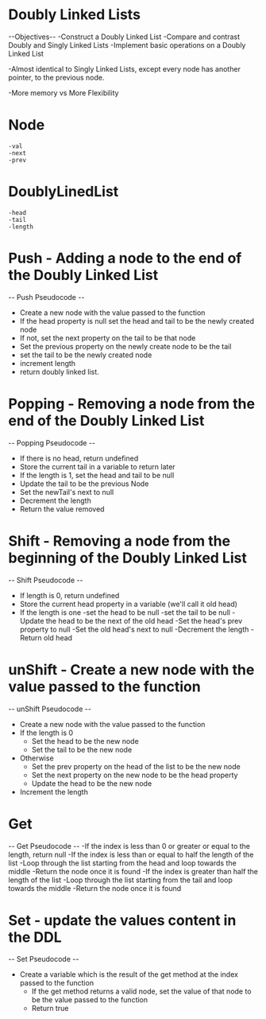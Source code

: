 # Doubly Linked Lists

--Objectives--
-Construct a Doubly Linked List
-Compare and contrast Doubly and Singly Linked Lists
-Implement basic operations on a Doubly Linked List

-Almost identical to Singly Linked Lists, except every node has another pointer, to the previous node.

-More memory vs More Flexibility

# Node

    -val
    -next
    -prev

# DoublyLinedList

    -head
    -tail
    -length

# Push - Adding a node to the end of the Doubly Linked List

-- Push Pseudocode --

-   Create a new node with the value passed to the function
-   If the head property is null set the head and tail to be the newly created node
-   If not, set the next property on the tail to be that node
-   Set the previous property on the newly create node to be the tail
-   set the tail to be the newly created node
-   increment length
-   return doubly linked list.

# Popping - Removing a node from the end of the Doubly Linked List

-- Popping Pseudocode --

-   If there is no head, return undefined
-   Store the current tail in a variable to return later
-   If the length is 1, set the head and tail to be null
-   Update the tail to be the previous Node
-   Set the newTail's next to null
-   Decrement the length
-   Return the value removed

# Shift - Removing a node from the beginning of the Doubly Linked List

-- Shift Pseudocode --

-   If length is 0, return undefined
-   Store the current head property in a variable (we'll call it old head)
-   If the length is one
    -set the head to be null
    -set the tail to be null
    -Update the head to be the next of the old head
    -Set the head's prev property to null
    -Set the old head's next to null
    -Decrement the length
    -Return old head

# unShift - Create a new node with the value passed to the function

-- unShift Pseudocode --

-   Create a new node with the value passed to the function
-   If the length is 0
    -   Set the head to be the new node
    -   Set the tail to be the new node
-   Otherwise
    -   Set the prev property on the head of the list to be the new node
    -   Set the next property on the new node to be the head property
    -   Update the head to be the new node
-   Increment the length

# Get

-- Get Pseudocode --
-If the index is less than 0 or greater or equal to the length, return null
-If the index is less than or equal to half the length of the list
-Loop through the list starting from the head and loop towards the middle
-Return the node once it is found
-If the index is greater than half the length of the list
-Loop through the list starting from the tail and loop towards the middle
-Return the node once it is found

# Set - update the values content in the DDL

-- Set Pseudocode --

-   Create a variable which is the result of the get method at the index passed to the function
    -   If the get method returns a valid node, set the value of that node to be the value passed to the function
    -   Return true
